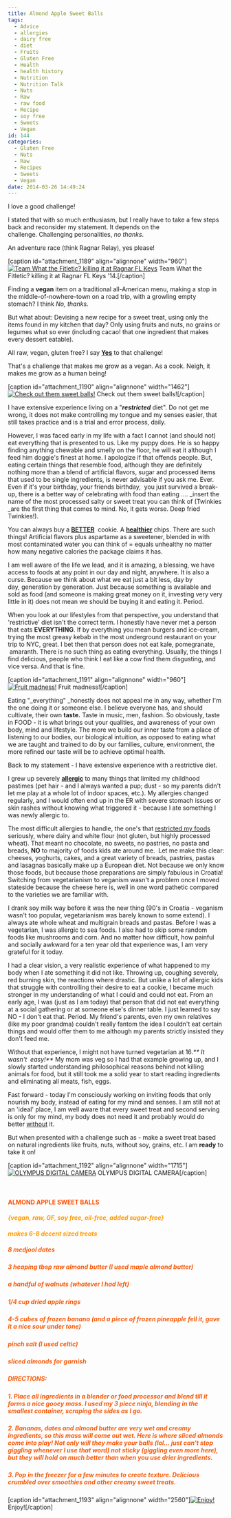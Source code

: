 ```yaml
---
title: Almond Apple Sweet Balls
tags:
  - Advice
  - allergies
  - dairy free
  - diet
  - Fruits
  - Gluten Free
  - Health
  - health history
  - Nutrition
  - Nutrition Talk
  - Nuts
  - Raw
  - raw food
  - Recipe
  - soy free
  - Sweets
  - Vegan
id: 144
categories:
  - Gluten Free
  - Nuts
  - Raw
  - Recipes
  - Sweets
  - Vegan
date: 2014-03-26 14:49:24
---
```


I love a good challenge!

I stated that with so much enthusiasm, but I really have to take a few steps back and reconsider my statement. It depends on the challenge. Challenging personalities, _no thanks_.

An adventure race (think Ragnar Relay), yes please!

[caption id="attachment_1189" align="alignnone" width="960"][![Team What the Fitletic? killing it at Ragnar FL Keys ](http://girlintheraw.com/wp-content/uploads/2014/03/1800461_10102589344150462_190120601_n.jpg)](http://girlintheraw.com/wp-content/uploads/2014/03/1800461_10102589344150462_190120601_n.jpg) Team What the Fitletic? killing it at Ragnar FL Keys '14.[/caption]

Finding a **vegan** item on a traditional all-American menu, making a stop in the middle-of-nowhere-town on a road trip, with a growling empty stomach? I think _No, thanks_.

But what about: Devising a new recipe for a sweet treat, using only the items found in my kitchen that day? Only using fruits and nuts, no grains or legumes what so ever (including cacao! that one ingredient that makes every dessert eatable).

All raw, vegan, gluten free? I say <span style="text-decoration: underline;">**Yes**</span> to that challenge!

That's a challenge that makes me grow as a vegan. As a cook. Neigh, it makes me grow as a human being!

[caption id="attachment_1190" align="alignnone" width="1462"][![Check out them sweet balls!](http://girlintheraw.com/wp-content/uploads/2014/03/balls3.jpg)](http://girlintheraw.com/wp-content/uploads/2014/03/balls3.jpg) Check out them sweet balls![/caption]

I have extensive experience living on a "**_restricted_** diet". Do not get me wrong, it does not make controlling my tongue and my senses easier, that still takes practice and is a trial and error process, daily.

However, I was faced early in my life with a fact I cannot (and should not) eat everything that is presented to us. Like my puppy does. He is so happy finding anything chewable and smelly on the floor, he will eat it although I feed him doggie's finest at home. I apologize if that offends people. But, eating certain things that resemble food, although they are definitely nothing more than a blend of artificial flavors, sugar and processed items that used to be single ingredients, is never advisable if you ask me. Ever. Even if it's your birthday, your friends birthday,  you just survived a break-up, there is a better way of celebrating with food than eating .... _insert the name of the most processed salty or sweet treat you can think of (Twinkies _are the first thing that comes to mind. No, it gets worse. Deep fried Twinkies!).

You can always buy a <span style="text-decoration: underline;">**BETTER**</span>  cookie. A <span style="text-decoration: underline;">**healthier**</span> chips. There are such things! Artificial flavors plus aspartame as a sweetener, blended in with most contaminated water you can think of = equals unhealthy no matter how many negative calories the package claims it has.

I am well aware of the life we lead, and it is amazing, a blessing, we have access to foods at any point in our day and night, anywhere. It is also a curse. Because we think about what we eat just a bit less, day by day, generation by generation. Just because something is available and sold as food (and someone is making great money on it, investing very very little in it) does not mean we should be buying it and eating it. Period.

When you look at our lifestyles from that perspective, you understand that 'restrictive' diet isn't the correct term. I honestly have never met a person that eats **EVERYTHING**. If by everything you mean burgers and ice-cream, trying the most greasy kebab in the most underground restaurant on your trip to NYC, great. I bet then that person does not eat kale, pomegranate,  amaranth. There is no such thing as eating everything. Usually, the things I find delicious, people who think I eat like a cow find them disgusting, and vice versa. And that is fine.

[caption id="attachment_1191" align="alignnone" width="960"][![Fruit madness!](http://girlintheraw.com/wp-content/uploads/2014/03/fruit-market.jpg)](http://girlintheraw.com/wp-content/uploads/2014/03/fruit-market.jpg) Fruit madness![/caption]

Eating "_everything" _honestly does not appeal me in any way, whether I'm the one doing it or someone else. I believe everyone has, and should cultivate, their own **taste.** Taste in music, men, fashion. So obviously, taste in FOOD - it is what brings out your qualities, and awareness of your own body, mind and lifestyle. The more we build our inner taste from a place of listening to our bodies, our biological intuition, as opposed to eating what we are taught and trained to do by our families, culture, environment, the more refined our taste will be to achieve optimal health.

Back to my statement - I have extensive experience with a restrictive diet.

I grew up severely **[allergic](http://girlintheraw.com/my-health-history/)** to many things that limited my childhood pastimes (pet hair - and I always wanted a pup; dust - so my parents didn't let me play at a whole lot of indoor spaces, etc.). My allergies changed regularly, and I would often end up in the ER with severe stomach issues or skin rashes without knowing what triggered it - because I ate something I was newly allergic to.

The most difficult allergies to handle, the one's that <span style="text-decoration: underline;">restricted my foods</span> seriously, where dairy and white flour (not gluten, but highly processed wheat). That meant no chocolate, no sweets, no pastries, no pasta and breads, **NO** to majority of foods kids ate around me.  Let me make this clear: cheeses, yoghurts, cakes, and a great variety of breads, pastries, pastas and lasagnas basically make up a European diet. Not because we only know those foods, but because those preparations are simply fabulous in Croatia! Switching from vegetarianism to veganism wasn't a problem once I moved stateside because the cheese here is, well in one word pathetic compared to the varieties we are familiar with.

I drank soy milk way before it was the new thing (90's in Croatia - veganism wasn't too popular, vegetarianism was barely known to some extend). I always ate whole wheat and multigrain breads and pastas. Before I was a vegetarian, I was allergic to sea foods. I also had to skip some random foods like mushrooms and corn. And no matter how difficult, how painful and socially awkward for a ten year old that experience was, I am very grateful for it today.

I had a clear vision, a very realistic experience of what happened to my body when I ate something it did not like. Throwing up, coughing severely, red burning skin, the reactions where drastic. But unlike a lot of allergic kids that struggle with controlling their desire to eat a cookie, I became much stronger in my understanding of what I could and could not eat. From an early age, I was (just as I am today) that person that did not eat everything at a social gathering or at someone else's dinner table. I just learned to say NO - I don't eat that. Period. My friend's parents, even my own relatives (like my poor grandma) couldn't really fantom the idea I couldn't eat certain things and would offer them to me although my parents strictly insisted they don't feed me.

Without that experience, I might not have turned vegetarian at 16._** It wasn't  easy!**_ My mom was veg so I had that example growing up, and I slowly started understanding philosophical reasons behind not killing animals for food, but it still took me a solid year to start reading ingredients and eliminating all meats, fish, eggs.

Fast forward - today I'm consciously working on inviting foods that only nourish my body, instead of eating for my mind and senses. I am still not at an 'ideal' place, I am well aware that every sweet treat and second serving is only for my mind, my body does not need it and probably would do better <span style="text-decoration: underline;">without</span> it.

But when presented with a challenge such as - make a sweet treat based on natural ingredients like fruits, nuts, without soy, grains, etc. I am **ready** to take it on!<span style="text-decoration: underline;">
</span>

[caption id="attachment_1192" align="alignnone" width="1715"][![OLYMPUS DIGITAL CAMERA](http://girlintheraw.com/wp-content/uploads/2014/03/balls4.jpg)](http://girlintheraw.com/wp-content/uploads/2014/03/balls4.jpg) OLYMPUS DIGITAL CAMERA[/caption]

&nbsp;

#### **<span style="color: #fd5201;">ALMOND APPLE SWEET BALLS</span>**

#### _<span style="color: #ff9900;">{vegan, raw, GF, soy free, oil-free, added sugar-free}</span>_

#### _<span style="color: #ff9900;">makes 6-8 decent sized treats</span>_

##### <span style="color: #f75907;">8 medjool dates</span>

##### <span style="color: #f75907;">3 heaping tbsp raw almond butter (I used maple almond butter)</span>

##### <span style="color: #f75907;">a handful of walnuts (whatever I had left)</span>

##### <span style="color: #f75907;">1/4 cup dried apple rings</span>

##### <span style="color: #f75907;">4-5 cubes of frozen banana (and a piece of frozen pineapple fell it, gave it a nice sour under tone)</span>

##### <span style="color: #f75907;">pinch salt (I used celtic)</span>

##### <span style="color: #f75907;">sliced almonds for garnish</span>

##### <span style="color: #f75907;">DIRECTIONS:</span>

##### <span style="color: #f75907;">1\. Place all ingredients in a blender or food processor and blend till it forms a nice gooey mass. I used my 3 piece ninja, blending in the smallest container, scraping the sides as I go.</span>

##### <span style="color: #f75907;">2\. Bananas, dates and almond butter are very wet and creamy ingredients, so this mass will come out wet. Here is where sliced almonds come into play! Not only will they make your balls (lol... just can't stop giggling whenever I use that word) not sticky (giggling even more here), but they will hold on much better than when you use drier ingredients. </span>

##### <span style="color: #f75907;">3\. Pop in the freezer for a few minutes to create texture. Delicious crumbled over smoothies and other creamy sweet treats. </span>

[caption id="attachment_1193" align="alignnone" width="2560"][![Enjoy!](http://girlintheraw.com/wp-content/uploads/2014/03/balls5.jpg)](http://girlintheraw.com/wp-content/uploads/2014/03/balls5.jpg) Enjoy![/caption]

&nbsp;